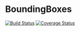# BoundingBoxes

[![Build Status](https://travis-ci.org/sjkelly/BoundingBoxes.jl.svg?branch=master)](https://travis-ci.org/sjkelly/BoundingBoxes.jl)
[![Coverage Status](https://img.shields.io/coveralls/sjkelly/BoundingBoxes.jl.svg)](https://coveralls.io/r/sjkelly/BoundingBoxes.jl)

